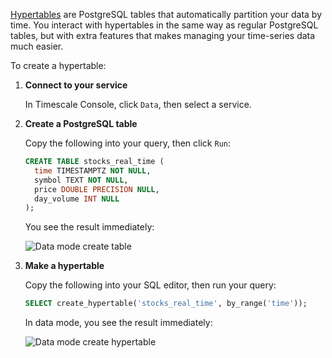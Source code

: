 
<Procedure>

[Hypertables][hypertables] are PostgreSQL tables that automatically partition your data by time. You interact
with hypertables in the same way as regular PostgreSQL tables, but with extra features that makes managing your
time-series data much easier.

To create a hypertable:

1. **Connect to your service**

    In Timescale Console, click `Data`, then select a service.

1. **Create a PostgreSQL table** 

    Copy the following into your query, then click `Run`:

    ```sql
    CREATE TABLE stocks_real_time (
      time TIMESTAMPTZ NOT NULL,
      symbol TEXT NOT NULL,
      price DOUBLE PRECISION NULL,
      day_volume INT NULL
    );
    ```
    You see the result immediately:

    ![Data mode create table](https://assets.timescale.com/docs/images/data-mode-create-table.png)

1.  **Make a hypertable**

    Copy the following into your SQL editor, then run your query:
    ```sql
    SELECT create_hypertable('stocks_real_time', by_range('time'));
    ```
    In data mode, you see the result immediately:

    ![Data mode create hypertable](https://assets.timescale.com/docs/images/data-mode-create-hypertable.png)

</Procedure>

[services-portal]: https://console.cloud.timescale.com/dashboard/services
[install-psql]: /use-timescale/:currentVersion:/integrations/psql/
[popsql]: /getting-started/:currentVersion:/run-queries-from-console/#data-mode
[run-sqleditor]: /getting-started/:currentVersion:/run-queries-from-console/#sql-editor
[install-psql]: /use-timescale/:currentVersion:/integrations/psql/
[hypertables]: /use-timescale/:currentVersion:/hypertables/about-hypertables/#hypertable-partitioning
